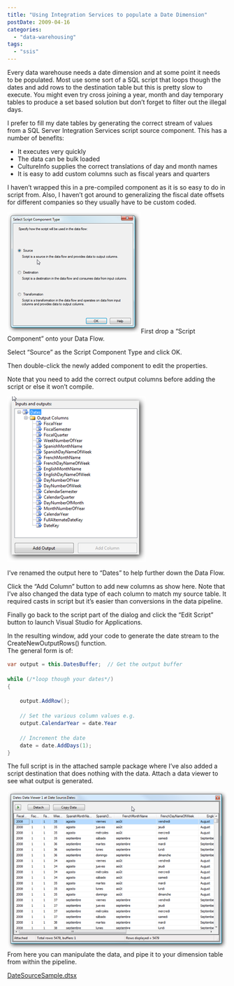 ```yaml
---
title: "Using Integration Services to populate a Date Dimension"
postDate: 2009-04-16
categories: 
  - "data-warehousing"
tags: 
  - "ssis"
---
```


Every data warehouse needs a date dimension and at some point it needs to be populated. Most use some sort of a SQL script that loops though the dates and add rows to the destination table but this is pretty slow to execute. You might even try cross joining a year, month and day temporary tables to produce a set based solution but don’t forget to filter out the illegal days.

I prefer to fill my date tables by generating the correct stream of values from a SQL Server Integration Services script source component. This has a number of benefits:

- It executes very quickly
- The data can be bulk loaded
- CultureInfo supplies the correct translations of day and month names
- It is easy to add custom columns such as fiscal years and quarters

I haven’t wrapped this in a pre-compiled component as it is so easy to do in script from. Also, I haven’t got around to generalizing the fiscal date offsets for different companies so they usually have to be custom coded.

![Script Component Type](./image_3.png)First drop a “Script Component” onto your Data Flow.

Select “Source” as the Script Component Type and click OK.

Then double-click the newly added component to edit the properties.

Note that you need to add the correct output columns before adding the script or else it won’t compile.

![Output Columns](./image_61.png)

I’ve renamed the output here to “Dates” to help further down the Data Flow.

Click the “Add Column” button to add new columns as show here. Note that I’ve also changed the data type of each column to match my source table. It required casts in script but it’s easier than conversions in the data pipeline.

Finally go back to the script part of the dialog and click the “Edit Script” button to launch Visual Studio for Applications.

In the resulting window, add your code to generate the date stream to the CreateNewOutputRows() function.  
The general form is of:

```csharp
var output = this.DatesBuffer;  // Get the output buffer

while (/*loop though your dates*/)
{

    output.AddRow();

    // Set the various column values e.g.
    output.CalendarYear = date.Year

    // Increment the date
    date = date.AddDays(1);
}
```

The full script is in the attached sample package where I’ve also added a script destination that does nothing with the data. Attach a data viewer to see what output is generated.

![Generated output](./image_10.png)From here you can manipulate the data, and pipe it to your dimension table from within the pipeline.

[DateSourceSample.dtsx](https://gist.github.com/jsnape/2419a66effc71cf9e7701e4fe5cc514e "Date Source Sample Code")
